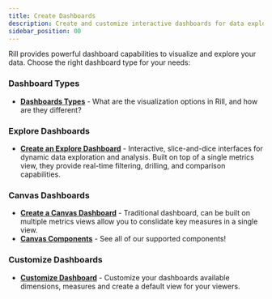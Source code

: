 ```yaml
---
title: Create Dashboards
description: Create and customize interactive dashboards for data exploration and analysis
sidebar_position: 00
---
```


Rill provides powerful dashboard capabilities to visualize and explore your data. Choose the right dashboard type for your needs:

### Dashboard Types

- [**Dashboards Types**](/build/dashboards/dashboards-101) - What are the visualization options in Rill, and how are they different?


### Explore Dashboards

- [**Create an Explore Dashboard**](/build/dashboards/explore) - Interactive, slice-and-dice interfaces for dynamic data exploration and analysis. Built on top of a single metrics view, they provide real-time filtering, drilling, and comparison capabilities.


### Canvas Dashboards

- [**Create a Canvas Dashboard**](/build/dashboards/canvas) - Traditional dashboard, can be built on multiple metrics views allow you to conslidate key measures in a single view.
- [**Canvas Components**](/build/dashboards/canvas-components) - See all of our supported components!

### Customize Dashboards

- [**Customize Dashboard**](/build/dashboards/customization) - Customize your dashboards available dimensions, measures and create a default view for your viewers.